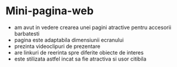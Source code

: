 # Mini-pagina-web

- am avut in vedere crearea unei pagini atractive pentru accesorii barbatesti
- pagina este adaptabila dimensiunii ecranului
- prezinta videoclipuri de prezentare
- are linkuri de reerinta spre diferite obiecte de interes
- este stilizata astfel incat sa fie atractiva si usor citibila
